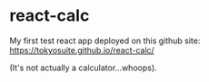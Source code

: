 # react-calc

My first test react app deployed on this github site: https://tokyosuite.github.io/react-calc/

(It's not actually a calculator...whoops). 
